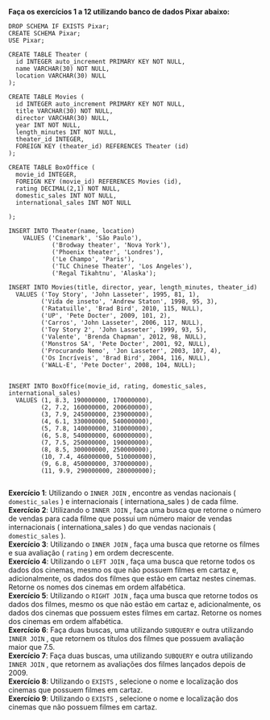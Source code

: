 **Faça os exercícios 1 a 12 utilizando banco de dados Pixar abaixo:**

```
DROP SCHEMA IF EXISTS Pixar;
CREATE SCHEMA Pixar;
USE Pixar;

CREATE TABLE Theater (
  id INTEGER auto_increment PRIMARY KEY NOT NULL,
  name VARCHAR(30) NOT NULL,
  location VARCHAR(30) NULL
);

CREATE TABLE Movies (
  id INTEGER auto_increment PRIMARY KEY NOT NULL,
  title VARCHAR(30) NOT NULL,
  director VARCHAR(30) NULL,
  year INT NOT NULL,
  length_minutes INT NOT NULL,
  theater_id INTEGER,
  FOREIGN KEY (theater_id) REFERENCES Theater (id)
);

CREATE TABLE BoxOffice (
  movie_id INTEGER,
  FOREIGN KEY (movie_id) REFERENCES Movies (id),
  rating DECIMAL(2,1) NOT NULL,
  domestic_sales INT NOT NULL,
  international_sales INT NOT NULL

);

INSERT INTO Theater(name, location)
    VALUES ('Cinemark', 'São Paulo'),
            ('Brodway theater', 'Nova York'),
            ('Phoenix theater', 'Londres'),
            ('Le Champo', 'Paris'),
            ('TLC Chinese Theater', 'Los Angeles'),
            ('Regal Tikahtnu', 'Alaska');

INSERT INTO Movies(title, director, year, length_minutes, theater_id)
  VALUES ('Toy Story', 'John Lasseter', 1995, 81, 1),
         ('Vida de inseto', 'Andrew Staton', 1998, 95, 3),
         ('Ratatuille', 'Brad Bird', 2010, 115, NULL),
         ('UP', 'Pete Docter', 2009, 101, 2),
         ('Carros', 'John Lasseter', 2006, 117, NULL),
         ('Toy Story 2', 'John Lasseter', 1999, 93, 5),
         ('Valente', 'Brenda Chapman', 2012, 98, NULL),
         ('Monstros SA', 'Pete Docter', 2001, 92, NULL),
         ('Procurando Nemo', 'Jon Lasseter', 2003, 107, 4),
         ('Os Incríveis', 'Brad Bird', 2004, 116, NULL),
         ('WALL-E', 'Pete Docter', 2008, 104, NULL);


INSERT INTO BoxOffice(movie_id, rating, domestic_sales, international_sales)
  VALUES (1, 8.3, 190000000, 170000000),
         (2, 7.2, 160000000, 200600000),
         (3, 7.9, 245000000, 239000000),
         (4, 6.1, 330000000, 540000000),
         (5, 7.8, 140000000, 310000000),
         (6, 5.8, 540000000, 600000000),
         (7, 7.5, 250000000, 190000000),
         (8, 8.5, 300000000, 250000000),
         (10, 7.4, 460000000, 510000000),
         (9, 6.8, 450000000, 370000000),
         (11, 9.9, 290000000, 280000000);
         
```
         
**Exercício 1**: Utilizando o `INNER JOIN` , encontre as vendas nacionais ( `domestic_sales` ) e internacionais ( internationa_sales ) de cada filme.  
**Exercício 2**: Utilizando o `INNER JOIN` , faça uma busca que retorne o número de vendas para cada filme que possui um número maior de vendas internacionais ( internationa_sales ) do que vendas nacionais ( `domestic_sales` ).  
**Exercício 3**: Utilizando o `INNER JOIN` , faça uma busca que retorne os filmes e sua avaliação ( `rating` ) em ordem decrescente.  
**Exercício 4**: Utilizando o `LEFT JOIN` , faça uma busca que retorne todos os dados dos cinemas, mesmo os que não possuem filmes em cartaz e, adicionalmente, os dados dos filmes que estão em cartaz nestes cinemas. Retorne os nomes dos cinemas em ordem alfabética.  
**Exercício 5**: Utilizando o `RIGHT JOIN` , faça uma busca que retorne todos os dados dos filmes, mesmo os que não estão em cartaz e, adicionalmente, os dados dos cinemas que possuem estes filmes em cartaz. Retorne os nomes dos cinemas em ordem alfabética.  
**Exercício 6**: Faça duas buscas, uma utilizando `SUBQUERY` e outra utilizando `INNER JOIN` , que retornem os títulos dos filmes que possuem avaliação maior que 7.5.  
**Exercício 7**: Faça duas buscas, uma utilizando `SUBQUERY` e outra utilizando `INNER JOIN` , que retornem as avaliações dos filmes lançados depois de 2009.  
**Exercício 8**: Utilizando o `EXISTS` , selecione o nome e localização dos cinemas que possuem filmes em cartaz.  
**Exercício 9**: Utilizando o `EXISTS` , selecione o nome e localização dos cinemas que não possuem filmes em cartaz.